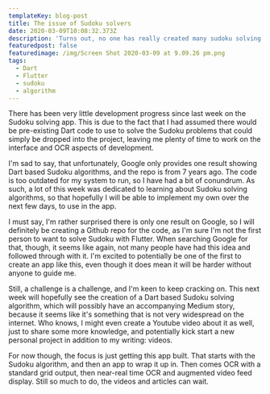 ```yaml
---
templateKey: blog-post
title: The issue of Sudoku solvers
date: 2020-03-09T10:08:32.373Z
description: 'Turns out, no one has really created many sudoku solving algorithms in Dart...'
featuredpost: false
featuredimage: /img/Screen Shot 2020-03-09 at 9.09.26 pm.png
tags:
  - Dart
  - Flutter
  - sudoku
  - algorithm
---
```

There has been very little development progress since last week on the Sudoku solving app. This is due to the fact that I had assumed there would be pre-existing Dart code to use to solve the Sudoku problems that could simply be dropped into the project, leaving me plenty of time to work on the interface and OCR aspects of development.

I'm sad to say, that unfortunately, Google only provides one result showing Dart based Sudoku algorithms, and the repo is from 7 years ago. The code is too outdated for my system to run, so I have had a bit of conundrum. As such, a lot of this week was dedicated to learning about Sudoku solving algorithms, so that hopefully I will be able to implement my own over the next few days, to use in the app.

I must say, I'm rather surprised there is only one result on Google, so I will definitely be creating a Github repo for the code, as I'm sure I'm not the first person to want to solve Sudoku with Flutter. When searching Google for that, though, it seems like again, not many people have had this idea and followed through with it. I'm excited to potentially be one of the first to create an app like this, even though it does mean it will be harder without anyone to guide me.

Still, a challenge is a challenge, and I'm keen to keep cracking on. This next week will hopefully see the creation of a Dart based Sudoku solving algorithm, which will possibly have an accompanying Medium story, because it seems like it's something that is not very widespread on the internet. Who knows, I might even create a Youtube video about it as well, just to share some more knowledge, and potentially kick start a new personal project in addition to my writing: videos.

For now though, the focus is just getting this app built. That starts with the Sudoku algorithm, and then an app to wrap it up in. Then comes OCR with a standard grid output, then near-real time OCR and augmented video feed display. Still so much to do, the videos and articles can wait.
